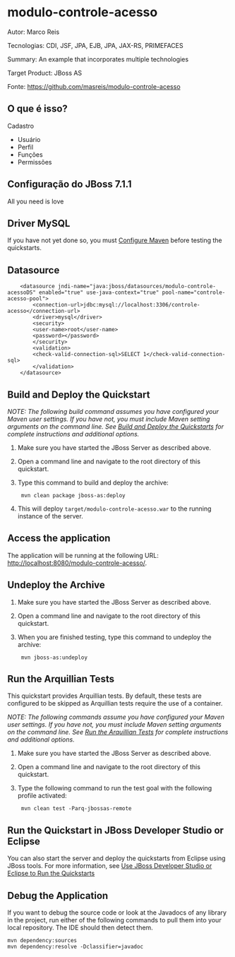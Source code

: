 modulo-controle-acesso
========================
Autor: Marco Reis

Tecnologias: CDI, JSF, JPA, EJB, JPA, JAX-RS, PRIMEFACES

Summary: An example that incorporates multiple technologies

Target Product: JBoss AS 

Fonte: <https://github.com/masreis/modulo-controle-acesso>

O que é isso?
-----------

Cadastro
- Usuário
- Perfil
- Funções
- Permissões


Configuração do JBoss 7.1.1
-------------------

All you need is love

 
Driver MySQL
---------------

If you have not yet done so, you must [Configure Maven](../README.md#configure-maven) before testing the quickstarts.


Datasource
-------------------------

		<datasource jndi-name="java:jboss/datasources/modulo-controle-acessoDS" enabled="true" use-java-context="true" pool-name="controle-acesso-pool">
		    <connection-url>jdbc:mysql://localhost:3306/controle-acesso</connection-url>
		    <driver>mysql</driver>
		    <security>
			<user-name>root</user-name>
			<password></password>
		    </security>
		    <validation>
			<check-valid-connection-sql>SELECT 1</check-valid-connection-sql>
		    </validation>
		</datasource>
 
Build and Deploy the Quickstart
-------------------------

_NOTE: The following build command assumes you have configured your Maven user settings. If you have not, you must include Maven setting arguments on the command line. See [Build and Deploy the Quickstarts](../README.md#build-and-deploy-the-quickstarts) for complete instructions and additional options._

1. Make sure you have started the JBoss Server as described above.
2. Open a command line and navigate to the root directory of this quickstart.
3. Type this command to build and deploy the archive:

        mvn clean package jboss-as:deploy

4. This will deploy `target/modulo-controle-acesso.war` to the running instance of the server.
 

Access the application 
---------------------

The application will be running at the following URL: <http://localhost:8080/modulo-controle-acesso/>.


Undeploy the Archive
--------------------

1. Make sure you have started the JBoss Server as described above.
2. Open a command line and navigate to the root directory of this quickstart.
3. When you are finished testing, type this command to undeploy the archive:

        mvn jboss-as:undeploy


Run the Arquillian Tests 
-------------------------

This quickstart provides Arquillian tests. By default, these tests are configured to be skipped as Arquillian tests require the use of a container. 

_NOTE: The following commands assume you have configured your Maven user settings. If you have not, you must include Maven setting arguments on the command line. See [Run the Arquillian Tests](../README.md#run-the-arquillian-tests) for complete instructions and additional options._

1. Make sure you have started the JBoss Server as described above.
2. Open a command line and navigate to the root directory of this quickstart.
3. Type the following command to run the test goal with the following profile activated:

        mvn clean test -Parq-jbossas-remote 


Run the Quickstart in JBoss Developer Studio or Eclipse
-------------------------------------
You can also start the server and deploy the quickstarts from Eclipse using JBoss tools. For more information, see [Use JBoss Developer Studio or Eclipse to Run the Quickstarts](../README.md#use-jboss-developer-studio-or-eclipse-to-run-the-quickstarts) 


Debug the Application
------------------------------------

If you want to debug the source code or look at the Javadocs of any library in the project, run either of the following commands to pull them into your local repository. The IDE should then detect them.

    mvn dependency:sources
    mvn dependency:resolve -Dclassifier=javadoc
